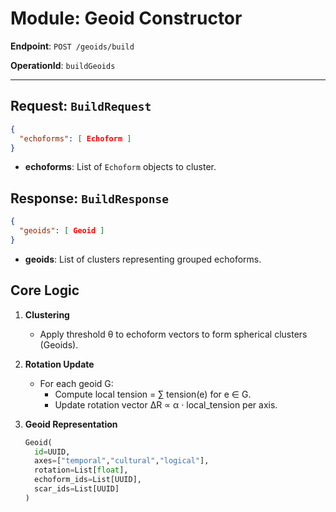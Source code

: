# Module: Geoid Constructor

**Endpoint**: `POST /geoids/build`

**OperationId**: `buildGeoids`

---

## Request: `BuildRequest`

```json
{
  "echoforms": [ Echoform ]
}
```

- **echoforms**: List of `Echoform` objects to cluster.

## Response: `BuildResponse`

```json
{
  "geoids": [ Geoid ]
}
```

- **geoids**: List of clusters representing grouped echoforms.

## Core Logic

1. **Clustering**  
   - Apply threshold θ to echoform vectors to form spherical clusters (Geoids).

2. **Rotation Update**  
   - For each geoid G:
     - Compute local tension = ∑ tension(e) for e ∈ G.
     - Update rotation vector ΔR ∝ α · local_tension per axis.

3. **Geoid Representation**  
   ```python
   Geoid(
     id=UUID,
     axes=["temporal","cultural","logical"],
     rotation=List[float],
     echoform_ids=List[UUID],
     scar_ids=List[UUID]
   )
   ```